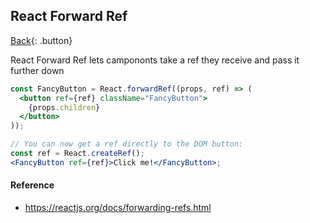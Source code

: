 ## React Forward Ref

[Back](../../index.md){: .button}

React Forward Ref lets campononts take a ref they receive and pass it further down

```jsx
const FancyButton = React.forwardRef((props, ref) => (
  <button ref={ref} className="FancyButton">
    {props.children}
  </button>
));

// You can now get a ref directly to the DOM button:
const ref = React.createRef();
<FancyButton ref={ref}>Click me!</FancyButton>;
```

#### Reference

- https://reactjs.org/docs/forwarding-refs.html
